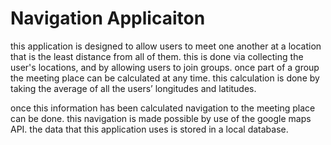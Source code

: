 # Navigation Applicaiton
this application is designed to allow users to meet one another at a location that is the least distance from all of them. this is done via collecting the user's locations, and by allowing users to join groups. once part of a group the meeting place can be calculated at any time. this calculation is done by taking the average of all the users’ longitudes and latitudes.

once this information has been calculated navigation to the meeting place can be done. this navigation is made possible by use of the google maps API. the data that this application uses is stored in a local database.

